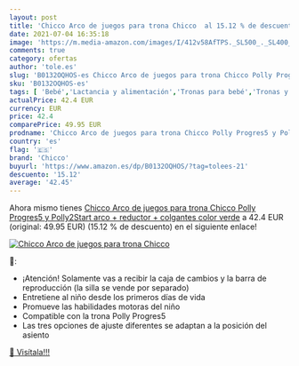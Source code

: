 ```yaml
---
layout: post
title: 'Chicco Arco de juegos para trona Chicco  al 15.12 % de descuento'
date: 2021-07-04 16:35:18
image: 'https://m.media-amazon.com/images/I/412v58AfTPS._SL500_._SL400_.jpg'
comments: true
category: ofertas
author: 'tole.es'
slug: 'B0132OQHOS-es Chicco Arco de juegos para trona Chicco Polly Progres5 y...'
sku: 'B0132OQHOS-es'
tags: [ 'Bebé','Lactancia y alimentación','Tronas para bebé','Tronas y asientos','chicco','trona', ]
actualPrice: 42.4 EUR
currency: EUR
price: 42.4
comparePrice: 49.95 EUR
prodname: 'Chicco Arco de juegos para trona Chicco Polly Progres5 y Polly2Start  arco + reductor + colgantes  color verde'
country: 'es'
flag: '🇪🇸'
brand: 'Chicco'
buyurl: 'https://www.amazon.es/dp/B0132OQHOS/?tag=tolees-21'
descuento: '15.12'
average: '42.45'
---
```


Ahora mismo tienes [Chicco Arco de juegos para trona Chicco Polly Progres5 y Polly2Start  arco + reductor + colgantes  color verde](https://www.amazon.es/dp/B0132OQHOS/?tag=tolees-21) a 42.4 EUR (original: 49.95 EUR) (15.12 %  de descuento) en el siguiente enlace!

[![Chicco Arco de juegos para trona Chicco ](https://m.media-amazon.com/images/I/412v58AfTPS._SL500_._SL400_.jpg)](https://www.amazon.es/dp/B0132OQHOS/?tag=tolees-21)

🔎:

- ¡Atención! Solamente vas a recibir la caja de cambios y la barra de reproducción (la silla se vende por separado)
- Entretiene al niño desde los primeros días de vida
- Promueve las habilidades motoras del niño
- Compatible con la trona Polly Progres5
- Las tres opciones de ajuste diferentes se adaptan a la posición del asiento

[🛒 Visítala!!!](https://www.amazon.es/dp/B0132OQHOS/?tag=tolees-21)

